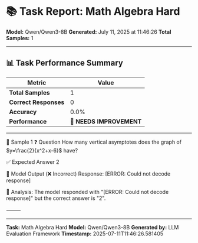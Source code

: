 # 📚 Task Report: Math Algebra Hard

**Model:** Qwen/Qwen3-8B
**Generated:** July 11, 2025 at 11:46:26
**Total Samples:** 1

---

## 📊 Task Performance Summary

| Metric | Value |
| ------ | ----- |
| **Total Samples** | 1 |
| **Correct Responses** | 0 |
| **Accuracy** | 0.0% |
| **Performance** | 🔴 **NEEDS IMPROVEMENT** |

---

📝 Sample 1
❓ Question
How many vertical asymptotes does the graph of $y=\frac{2}{x^2+x-6}$ have?

✅ Expected Answer
2

🤖 Model Output (❌ Incorrect)
Response: [ERROR: Could not decode response]

💬 Analysis:
The model responded with "[ERROR: Could not decode response]" but the correct answer is "2".

⸻

---

**Task:** Math Algebra Hard
**Model:** Qwen/Qwen3-8B
**Generated by:** LLM Evaluation Framework
**Timestamp:** 2025-07-11T11:46:26.581405